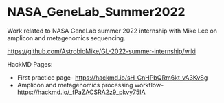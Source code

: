 # NASA_GeneLab_Summer2022
Work related to NASA GeneLab summer 2022 internship with Mike Lee on amplicon and metagenomics sequencing.

https://github.com/AstrobioMike/GL-2022-summer-internship/wiki

HackMD Pages:
- First practice page- https://hackmd.io/sH_CnHPbQRm6kt_vA3KvSg
- Amplicon and metagenomics processing workflow- https://hackmd.io/_fPaZACSRA2z9_pkvy75IA
